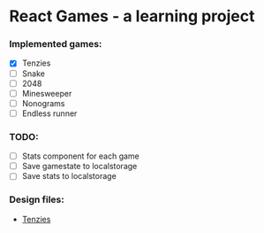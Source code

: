# React Games - a learning project

### Implemented games:

- [x] Tenzies
- [ ] Snake
- [ ] 2048
- [ ] Minesweeper
- [ ] Nonograms
- [ ] Endless runner

### TODO:

- [ ] Stats component for each game
- [ ] Save gamestate to localstorage
- [ ] Save stats to localstorage

### Design files:

- [Tenzies](https://www.figma.com/file/5tzNmmB79TFqPaBgyJdsMQ/Tenzies?node-id=0%3A1)
